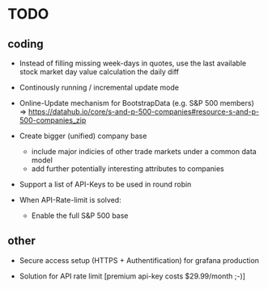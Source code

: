 TODO
=

coding
-
* Instead of filling missing week-days in quotes, use the last available stock market day value calculation the daily diff

* Continously running / incremental update mode

* Online-Update mechanism for BootstrapData (e.g. S&P 500 members)
    => https://datahub.io/core/s-and-p-500-companies#resource-s-and-p-500-companies_zip

* Create bigger (unified) company base
    * include major indicies of other trade markets under a common data model
    * add further potentially interesting attributes to companies  

* Support a list of API-Keys to be used in round robin

* When API-Rate-limit is solved:
    * Enable the full S&P 500 base 



other
-
- Secure access setup (HTTPS + Authentification) for grafana production

- Solution for API rate limit [premium api-key costs $29.99/month ;-)]
